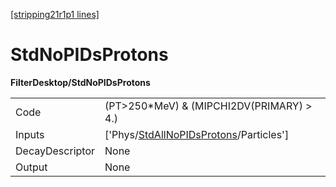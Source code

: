 [[stripping21r1p1 lines]](./stripping21r1p1-index)

# StdNoPIDsProtons

**FilterDesktop/StdNoPIDsProtons**

|                 |                                                                                                   |
|-----------------|---------------------------------------------------------------------------------------------------|
| Code            | (PT\>250\*MeV) & (MIPCHI2DV(PRIMARY) \> 4.)                                                       |
| Inputs          | ['Phys/[StdAllNoPIDsProtons](./stripping21r1p1-commonparticles-stdallnopidsprotons)/Particles'] |
| DecayDescriptor | None                                                                                              |
| Output          | None                                                                                              |
